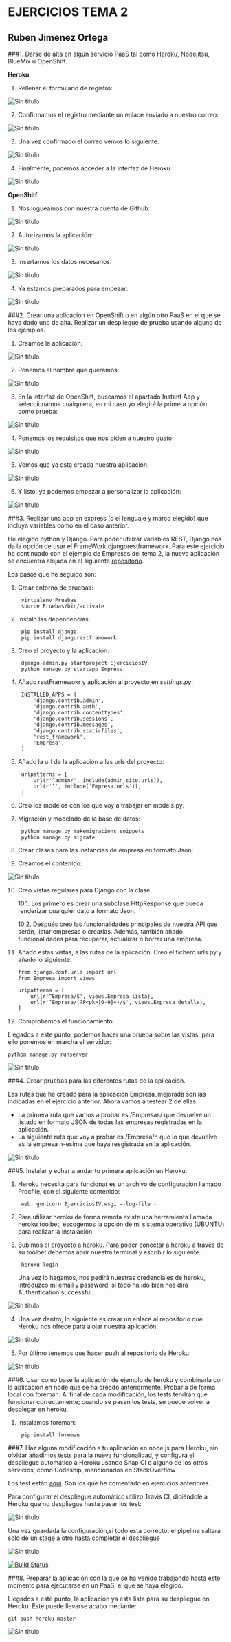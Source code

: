 <h1>EJERCICIOS TEMA 2</h1>
<h2>Ruben Jimenez Ortega</h2>

###1. Darse de alta en algún servicio PaaS tal como Heroku, Nodejitsu, BlueMix u OpenShift.

__Heroku__:

1. Rellenar el formulario de registro:

![Sin titulo](Imagenes_T3/1.png)

2. Confirmamos el registro mediante un enlace enviado a nuestro correo:

![Sin titulo](Imagenes_T3/2.png)

3. Una vez confirmado el correo vemos lo siguiente:

![Sin titulo](Imagenes_T3/3.png)

4. Finalmente, podemos acceder a la interfaz de Heroku :

![Sin titulo](Imagenes_T3/4.png)

__OpenShitf__:

1. Nos logueamos con nuestra cuenta de Github:

![Sin titulo](Imagenes_T3/5.png)

2. Autorizamos la aplicación:

![Sin titulo](Imagenes_T3/6.png)

3. Insertamos los datos necesarios:

![Sin titulo](Imagenes_T3/7.png)

4. Ya estamos preparados para empezar:

![Sin titulo](Imagenes_T3/8.png)

###2. Crear una aplicación en OpenShift o en algún otro PaaS en el que se haya dado uno de alta. Realizar un despliegue de prueba usando alguno de los ejemplos.

1. Creamos la aplicación:

![Sin titulo](Imagenes_T3/9.png)

2. Ponemos el nombre que queramos:

![Sin titulo](Imagenes_T3/10.png)

3. En la interfaz de OpenShift, buscamos el apartado Instant App y seleccionamos cualquiera, en mi caso yo elegiré la primera opción como prueba:

![Sin titulo](Imagenes_T3/11.png)

4. Ponemos los requisitos que nos piden a nuestro gusto:

![Sin titulo](Imagenes_T3/12.png)

5. Vemos que ya esta creada nuestra aplicación:

![Sin titulo](Imagenes_T3/13.png)

6. Y listo, ya podemos empezar a personalizar la aplicación:

![Sin titulo](Imagenes_T3/14.png)

###3. Realizar una app en express (o el lenguaje y marco elegido) que incluya variables como en el caso anterior.

He elegido python y Django. Para poder utilizar variables REST, Django nos da la opción de usar el FrameWork djangorestframework. Para este ejercicio he continuado con el ejemplo de Empresas del tema 2, la nueva aplicación se encuentra alojada en el siguiente [repositorio](https://github.com/rubenjo7/empresas_IV).

Los pasos que he seguido son:

1. Crear entorno de pruebas:

        virtualenv Pruebas
        source Pruebas/bin/activate

2. Instalo las dependencias:

        pip install django
        pip install djangorestframework

3. Creo el proyecto y la aplicación:

        django-admin.py startproject EjerciciosIV
        python manage.py startapp Empresa

4. Añado restFramewokr y aplicación al proyecto en *settings.py*:

        INSTALLED_APPS = (
            'django.contrib.admin',
            'django.contrib.auth',
            'django.contrib.contenttypes',
            'django.contrib.sessions',
            'django.contrib.messages',
            'django.contrib.staticfiles',
            'rest_framework',
            'Empresa',
        )

5. Añado la url de la aplicación a las urls del proyecto:

        urlpatterns = [
            url(r'^admin/', include(admin.site.urls)),
            url(r'^', include('Empresa.urls')),
        ]

6. Creo los modelos con los que voy a trabajar en models.py:

7. Migración y modelado de la base de datos:

        python manage.py makemigrations snippets
        python manage.py migrate

8. Crear clases para las instancias de empresa en formato Json:

9. Creamos el contenido:

![Sin titulo](Imagenes_T3/15.png)

10. Creo vistas regulares para Django con la clase:

    10.1. Los primero es crear una subclase HttpResponse que pueda renderizar cualquier dato a formato Json.

    10.2. Después creo las funcionalidades principales de nuestra API que serán, listar empresas o crearlas. Además, también añado funcionalidades para recuperar, actualizar o borrar una empresa.

11. Añado estas vistas, a las rutas de la aplicación. Creo el fichero urls.py y añado lo siguiente:

        from django.conf.urls import url
        from Empresa import views

        urlpatterns = [
            url(r'^Empresa/$', views.Empresa_lista),
            url(r'^Empresa/(?P<pk>[0-9]+)/$', views.Empresa_detalle),
        ]

12. Comprobamos el funcionamiento:

Llegados a este punto, podemos hacer una prueba sobre las vistas, para ello ponemos en marcha el servidor:

    python manage.py runserver

![Sin titulo](Imagenes_T3/16.png)

###4. Crear pruebas para las diferentes rutas de la aplicación.

Las rutas que he creado para la aplicación Empresa_mejorada son las indicadas en el ejercicio anterior. Ahora vamos a testear 2 de ellas.

- La primera ruta que vamos a probar es /Empresas/ que devuelve un listado en formato JSON de todas las empresas registradas en la aplicación.
- La siguiente ruta que voy a probar es /Empresa/n que lo que devuelve es la empresa n-esima que haya resgistrada en la aplicación.

![Sin titulo](Imagenes_T3/17.png)

###5. Instalar y echar a andar tu primera aplicación en Heroku.

1. Heroku necesita para funcionar es un archivo de configuración llamado Procfile, con el siguiente contenido:

        web: gunicorn EjerciciosIV.wsgi --log-file -

2. Para utilizar heroku de forma remota existe una herramienta llamada heroku toolbet, escogemos la opción de mi sistema operativo (UBUNTU) para realizar la instalación.

3. Subimos el proyecto a heroku. Para poder conectar a heroku a través de su toolbet debemos abrir nuestra terminal y escribir lo siguiente.

        heroku login

      Una vez lo hagamos, nos pedirá nuestras credenciales de heroku, introduzco mi email y password, si todo ha ido bien nos dirá Authentication successful.

![Sin titulo](Imagenes_T3/18.png)

4. Una vez dentro, lo siguiente es crear un enlace al repositorio que Heroku nos ofrece para alojar nuestra aplicación:

![Sin titulo](Imagenes_T3/19.png)

5. Por último tenemos que hacer push al repositorio de Heroku:

![Sin titulo](Imagenes_T3/20.png)

###6. Usar como base la aplicación de ejemplo de heroku y combinarla con la aplicación en node que se ha creado anteriormente. Probarla de forma local con foreman. Al final de cada modificación, los tests tendrán que funcionar correctamente; cuando se pasen los tests, se puede volver a desplegar en heroku.

1. Instalamos foreman:

        pip install foreman


###7. Haz alguna modificación a tu aplicación en node.js para Heroku, sin olvidar añadir los tests para la nueva funcionalidad, y configura el despliegue automático a Heroku usando Snap CI o alguno de los otros servicios, como Codeship, mencionados en StackOverflow

Los test están [aquí](https://github.com/rubenjo7/Empresa_mejorado/blob/master/Empresa/tests.py). Son los que he comentado en ejercicios anteriores.

Para configurar el despliegue automático utilizo Travis CI, diciéndole a Heroku que no despliegue hasta pasar los test:

![Sin titulo](Imagenes_T3/21.png)

Una vez guardada la configuración,si todo esta correcto, el pipeline saltará solo de un stage a otro hasta completar el despliegue

![Sin titulo](Imagenes_T3/22.png)

[![Build Status](https://snap-ci.com/rubenjo7/Empresa_mejorado/branch/master/build_image)](https://snap-ci.com/rubenjo7/Empresa_mejorado/branch/master)

###8. Preparar la aplicación con la que se ha venido trabajando hasta este momento para ejecutarse en un PaaS, el que se haya elegido.

Llegados a este punto, la aplicación ya esta lista para su despliegue en Heroku. Este puede llevarse acabo mediante:

    git push heroku master

![Sin titulo](Imagenes_T3/23.png)
